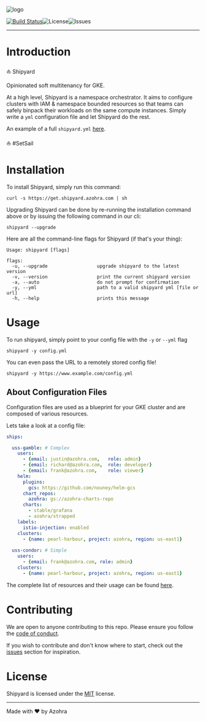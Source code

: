 ![logo](https://raw.githubusercontent.com/azohra/shipyard/master/_static/img/logo-lower-300.png)

[![Build Status](https://travis-ci.org/azohra/shipyard.svg?branch=master)](https://travis-ci.org/azohra/shipyard)![License](https://img.shields.io/github/license/azohra/shipyard.svg)![Issues](https://img.shields.io/github/issues/azohra/shipyard.svg)

---

# Introduction

⛵ Shipyard 

Opinionated soft multitenancy for GKE. 

At a high level, Shipyard is a namespace orchestrator. It aims to configure clusters with IAM & namespace bounded resources so that teams can safely binpack their workloads on the same compute instances. Simply write a `yml` configuration file and let Shipyard do the rest.

An example of a full `shipyard.yml` [here](shipyard.yml).

⛵ #SetSail 

# Installation

To install Shipyard, simply run this command:

```console
curl -s https://get.shipyard.azohra.com | sh
```

Upgrading Shipyard can be done by re-running the installation command above or by issuing the following command in our cli:

```console
shipyard --upgrade
```

Here are all the command-line flags for Shipyard (if that's your thing):

```console
Usage: shipyard [flags]

flags:
  -u, --upgrade                  upgrade shipyard to the latest version
  -v, --version                  print the current shipyard version
  -a, --auto                     do not prompt for confirmation
  -y, --yml                      path to a valid shipyard yml [file or url]
  -h, --help                     prints this message
```

# Usage

To run shipyard, simply point to your config file with the `-y` or `--yml` flag

```console
shipyard -y config.yml
```

You can even pass the URL to a remotely stored config file!

```console
shipyard -y https://www.example.com/config.yml
```

## About Configuration Files

Configuration files are used as a blueprint for your GKE cluster and are composed of various resources.

Lets take a look at a config file:

```yaml
ships:

  uss-gamble: # Complex
    users:
      - {email: justin@azohra.com,   role: admin}
      - {email: richard@azohra.com,  role: developer}
      - {email: frank@azohra.com,    role: viewer}
    helm:
      plugins:
        gcs: https://github.com/nouney/helm-gcs
      chart_repos:
        azohra: gs://azohra-charts-repo
      charts:
        - stable/grafana
        - azohra/strapped
    labels:
      istio-injection: enabled
    clusters:
      - {name: pearl-harbour, project: azohra, region: us-east1}
 
  uss-condor: # Simple
    users:
      - {email: frank@azohra.com, role: admin}
    clusters:
      - {name: pearl-harbour, project: azohra, region: us-east1}
```

The complete list of resources and their usage can be found [here](https://docs.shipyard.azohra.com/#/).

# Contributing

We are open to anyone contributing to this repo. Please ensure you follow the [code of conduct](https://github.com/azohra/shipyard/blob/master/CODE_OF_CONDUCT.md).

If you wish to contribute and don't know where to start, check out the [issues](https://github.com/azohra/shipyard/issues)
section for inspiration.

<!-- ### Using the compiler to generate new straps -->

# License

Shipyard is licensed under the [MIT](https://github.com/azohra/shipyard/blob/master/LICENSE) license.

---

Made with :heart: by Azohra